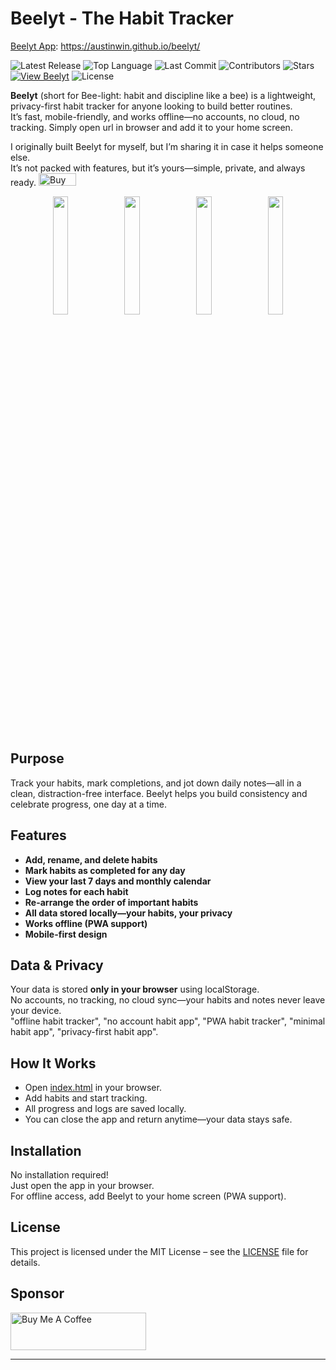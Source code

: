 # Beelyt - The Habit Tracker  
[Beelyt App](https://austinwin.github.io/beelyt/): https://austinwin.github.io/beelyt/  

![Latest Release](https://img.shields.io/github/v/release/austinwin/beelyt?cacheBust=1)
![Top Language](https://img.shields.io/github/languages/top/austinwin/beelyt?cacheBust=1)
![Last Commit](https://img.shields.io/github/last-commit/austinwin/beelyt?cacheBust=1)
![Contributors](https://img.shields.io/github/contributors/austinwin/beelyt?cacheBust=1)
![Stars](https://img.shields.io/github/stars/austinwin/beelyt?style=social?cacheBust=1)
[![View Beelyt](https://img.shields.io/badge/Visit-App-green)](https://austinwin.github.io/beelyt/)
![License](https://img.shields.io/github/license/austinwin/beelyt?cacheBust=1)  


**Beelyt** (short for Bee-light: habit and discipline like a bee) is a lightweight, privacy-first habit tracker for anyone looking to build better routines.  
It’s fast, mobile-friendly, and works offline—no accounts, no cloud, no tracking. Simply open url in browser and add it to your home screen.  

I originally built Beelyt for myself, but I’m sharing it in case it helps someone else.  
It’s not packed with features, but it’s yours—simple, private, and always ready.
<a href="https://www.buymeacoffee.com/austinwin" target="_blank"><img src="https://cdn.buymeacoffee.com/buttons/v2/default-yellow.png" alt="Buy Me A Coffee" style="height: 20px !important;width: 60px !important;" ></a>
<!-- Image grid with responsive layout using HTML inside Markdown -->
<p align="center">
  <img src="https://github.com/user-attachments/assets/1d2656c8-dbb6-4773-a069-0cfd83b35b54" width="22%" />
  <img src="https://github.com/user-attachments/assets/0dc63acf-b610-4880-a129-679f3e9fb487" width="22%" />
  <img src="https://github.com/user-attachments/assets/0ac841ba-ab1a-4f01-9298-beb8ce139287" width="22%" />
  <img src="https://github.com/user-attachments/assets/93c1f301-dd88-4eb9-9d50-86190784e645" width="22%" />
</p>






## Purpose

Track your habits, mark completions, and jot down daily notes—all in a clean, distraction-free interface. Beelyt helps you build consistency and celebrate progress, one day at a time.

## Features

- **Add, rename, and delete habits**  
- **Mark habits as completed for any day**  
- **View your last 7 days and monthly calendar**  
- **Log notes for each habit**
- **Re-arrange the order of important habits**  
- **All data stored locally—your habits, your privacy**  
- **Works offline (PWA support)**  
- **Mobile-first design**

## Data & Privacy

Your data is stored **only in your browser** using localStorage.  
No accounts, no tracking, no cloud sync—your habits and notes never leave your device.  
"offline habit tracker", "no account habit app", "PWA habit tracker", "minimal habit app", "privacy-first habit app".

## How It Works

- Open [index.html](index.html) in your browser.
- Add habits and start tracking.
- All progress and logs are saved locally.
- You can close the app and return anytime—your data stays safe.

## Installation

No installation required!  
Just open the app in your browser.  
For offline access, add Beelyt to your home screen (PWA support).

## License

This project is licensed under the MIT License – see the [LICENSE](LICENSE) file for details.  

## Sponsor
<a href="https://www.buymeacoffee.com/austinwin" target="_blank"><img src="https://cdn.buymeacoffee.com/buttons/v2/default-yellow.png" alt="Buy Me A Coffee" style="height: 60px !important;width: 217px !important;" ></a>

---
